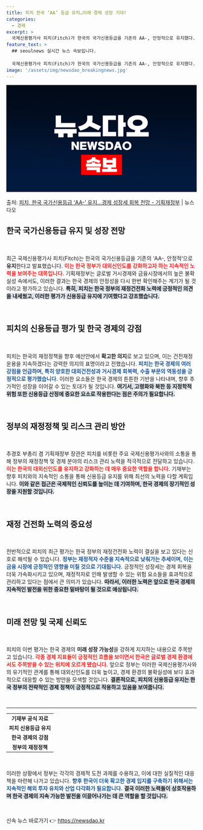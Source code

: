 ```yaml
---
title: 피치 한국 ‘AA’ 등급 유지…미래 경제 성장 기대!
categories:
  - 경제
excerpt: >
  국제신용평가사 피치(Fitch)가 한국의 국가신용등급을 기존의 AA-, 안정적으로 유지했다. 기획재정부는 글…
feature_text: >
  ## seoulnews 실시간 뉴스 속보입니다.

  국제신용평가사 피치(Fitch)가 한국의 국가신용등급을 기존의 AA-, 안정적으로 유지했다. 기획재정부는 글…
image: '/assets/img/newsdao_breakingnews.jpg'
---
```


![뉴스다오 속보](/assets/img/newsdao_breakingnews.jpg)

<p>출처: <a href="https://newsdao.kr/2199" rel="dofollow">피치, 한국 국가신용등급 ‘AA-’ 유지…경제 성장세 회복 전망 - 기획재정부</a> | 뉴스다오</p>

<h2 data-ke-size="size26">한국 국가신용등급 유지 및 성장 전망</h2>

<p data-ke-size="size16">&nbsp;</p>

최근 국제신용평가사 피치(Fitch)는 한국의 국가신용등급을 기존의 ‘AA-, 안정적’으로 **유지**한다고 발표했습니다. <b><span style="color: #ee2323;">이는 한국 정부가 대외신인도를 강화하고자 하는 지속적인 노력을 보여주는 대목입니다.</span></b> 기획재정부는 글로벌 거시경제와 금융시장에서의 높은 불확실성 속에서도, 이러한 결과는 한국 경제의 안정성을 다시 한번 확인해주는 계기가 될 것이라고 평가하고 있습니다. <b><span style="background-color: #21538527;">특히, 피치는 한국 정부의 재정건전화 노력에 긍정적인 의견을 내세웠고, 이러한 평가가 신용등급 유지에 기여했다고 강조했습니다.</span></b> 

<p data-ke-size="size16">&nbsp;</p>

<h2 data-ke-size="size26">피치의 신용등급 평가 및 한국 경제의 강점</h2>

<p data-ke-size="size16">&nbsp;</p>

피치는 한국의 재정정책을 향후 예산안에서 **확고한 의지**로 보고 있으며, 이는 건전재정 운용을 지속하겠다는 강력한 의지의 표명이라고 전했습니다. <b><span style="color: #1a5490;">피치는 한국 경제의 여러 강점을 언급하며, 특히 양호한 대외건전성과 거시경제 회복력, 수출 부문의 역동성을 긍정적으로 평가했습니다.</span></b> 이러한 요소들은 한국 경제의 튼튼한 기반을 나타내며, 향후 추가적인 성장을 이어갈 수 있는 토대가 될 것입니다. <b><span style="background-color: #21538527;">여기서, 고령화와 북한 등 지정학적 위험 또한 신용등급 산정에 중요한 요소로 작용한다는 점은 주의가 필요합니다.</span></b> 

<p data-ke-size="size16">&nbsp;</p>

<h2 data-ke-size="size26">정부의 재정정책 및 리스크 관리 방안</h2>

<p data-ke-size="size16">&nbsp;</p>

추경호 부총리 겸 기획재정부 장관은 피치를 비롯한 주요 국제신용평가사와의 소통을 통해 정부의 재정정책 및 경제 분야의 리스크 관리 노력을 적극적으로 전달하고 있습니다. <b><span style="color: #ee2323;">이는 한국의 대외신인도를 유지하고 강화하는 데 매우 중요한 역할을 합니다.</span></b> 기재부는 향후 피치와의 지속적인 소통을 통해 신용등급 유지를 위해 최선의 노력을 다할 계획입니다. <b><span style="background-color: #21538527;">이와 같은 접근은 국제적인 신뢰도를 높이는 데 기여하며, 한국 경제의 장기적인 성장을 지원할 것입니다.</span></b>

<p data-ke-size="size16">&nbsp;</p>

<h2 data-ke-size="size26">재정 건전화 노력의 중요성</h2>

<p data-ke-size="size16">&nbsp;</p>

전반적으로 피치의 최근 평가는 한국 정부의 재정건전화 노력이 결실을 보고 있다는 신호로 해석될 수 있습니다. <b><span style="color: #1a5490;">정부는 재정적자 수준을 지속적으로 낮춰가는 추세이며, 이는 금융 시장에 긍정적인 영향을 미칠 것으로 기대됩니다.</span></b> 긍정적인 성장세는 경제 회복을 더욱 가속화시키고 있으며, 재정적자로 인해 발생할 수 있는 위험 요소들을 효과적으로 관리하고 있다는 점에서 큰 의미가 있습니다. <b><span style="background-color: #21538527;">따라서, 이러한 노력은 앞으로 한국 경제의 지속적인 발전을 위한 중요한 밑바탕이 될 것으로 예상됩니다.</span></b>

<p data-ke-size="size16">&nbsp;</p>

<h2 data-ke-size="size26">미래 전망 및 국제 신뢰도</h2>

<p data-ke-size="size16">&nbsp;</p>

피치의 이번 평가는 한국 경제의 **미래 성장 가능성**을 강하게 지지하는 내용으로 주목받고 있습니다. <b><span style="color: #ee2323;">각종 경제 지표들이 긍정적인 흐름을 보이면서 한국은 글로벌 경제 환경에서도 주목받을 수 있는 위치에 오르게 됐습니다.</span></b> 앞으로 정부는 이러한 국제신용평가사와의 유기적인 관계를 통해 대외신인도를 더욱 높이고, 경제 환경의 불확실성에 보다 효과적으로 대응할 수 있는 방안을 모색할 것입니다. <b><span style="background-color: #21538527;">결론적으로, 피치의 신용등급 유지는 한국 정부의 전략적인 경제 정책이 긍정적으로 작용하고 있음을 보여줍니다.</span></b>

<p data-ke-size="size16">&nbsp;</p>

<hr>

<table style="width: 100%; border-collapse: collapse;">
  <tr>
    <td style="text-align: center; height: 17px;"><b>기재부 공식 자료</b></td>
  </tr>
  <tr>
    <td style="text-align: center; height: 17px;"><b>피치 신용등급 유지</b></td>
  </tr>
  <tr>
    <td style="text-align: center; height: 17px;"><b>한국 경제의 강점</b></td>
  </tr>
  <tr>
    <td style="text-align: center; height: 17px;"><b>정부의 재정정책</b></td>
  </tr>
</table>

<p data-ke-size="size16">&nbsp;</p>

이러한 상황에서 정부는 각각의 경제적 도전 과제를 수용하고, 이에 대한 실질적인 대응책을 마련해 나가고 있습니다. <b><span style="color: #1a5490;">향후 한국이 더욱 확고한 경제 입지를 구축하기 위해서는 지속적인 해외 투자 유치와 산업 다각화가 필요합니다.</span></b> <b><span style="background-color: #21538527;">결국 이러한 노력들이 상호작용하며 한국 경제의 지속 가능한 발전을 이끌어나가는 데 큰 역할을 할 것입니다.</span></b> 

<p data-ke-size="size16">&nbsp;</p> 

신속 뉴스 바로가기 👉 <a href="https://newsdao.kr" rel="dofollow">https://newsdao.kr</a>


